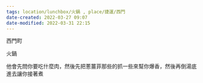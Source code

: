 ```yaml
---
tags: location/lunchbox/火鍋 , place/捷運/西門
date-created: 2022-03-27 09:07
date-modified: 2022-03-31 22:15
---
```


西門町

火鍋

他會先問你要吃什麼肉，然後先把蔥薑菲那些的抓一些來幫你爆香，然後再倒湯底進去讓你接著煮

